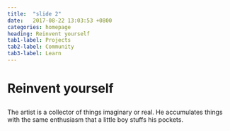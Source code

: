 ```yaml
---
title:  "slide 2"
date:   2017-08-22 13:03:53 +0800
categories: homepage
heading: Reinvent yourself
tab1-label: Projects
tab2-label: Community
tab3-label: Learn
---
```

<h1 class="ae-2 fromLeft" markdown="1">

Reinvent yourself

</h1>
<div class="ae-2 fromLeft" markdown="1">

The artist is a collector of things imaginary or real. He accumulates things with the same enthusiasm that a little boy stuffs his pockets.
  
</div>